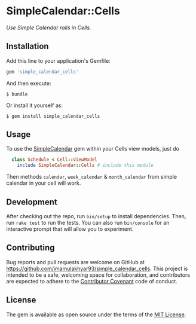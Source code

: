 # SimpleCalendar::Cells

_Use Simple Calendar rails in Cells._

## Installation

Add this line to your application's Gemfile:

```ruby
gem 'simple_calendar_cells'
```

And then execute:

    $ bundle

Or install it yourself as:

    $ gem install simple_calendar_cells

## Usage

To use the [SimpleCalendar](https://github.com/excid3/simple_calendar) gem within your Cells view models, just do

```ruby
  class Schedule < Cell::ViewModel
    include SimpleCalendar::Cells # include this module
```

Then methods `calendar`, `week_calendar` & `month_calendar` from simple calendar in your cell will work.

## Development

After checking out the repo, run `bin/setup` to install dependencies. Then, run `rake test` to run the tests. You can also run `bin/console` for an interactive prompt that will allow you to experiment.

## Contributing

Bug reports and pull requests are welcome on GitHub at https://github.com/imamulakhyar93/simple_calendar_cells. This project is intended to be a safe, welcoming space for collaboration, and contributors are expected to adhere to the [Contributor Covenant](http://contributor-covenant.org) code of conduct.

## License

The gem is available as open source under the terms of the [MIT License](https://opensource.org/licenses/MIT).
